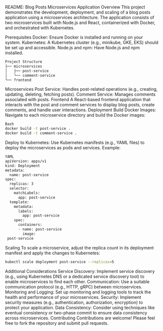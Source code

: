 README: Blog Posts Microservices Application
Overview
This project demonstrates the development, deployment, and scaling of a blog posts application using a microservices architecture. The application consists of two microservices built with Node.js and React, containerized with Docker, and orchestrated with Kubernetes.

Prerequisites
Docker: Ensure Docker is installed and running on your system.
Kubernetes: A Kubernetes cluster (e.g., minikube, GKE, EKS) should be set up and accessible.
Node.js and npm: Have Node.js and npm installed.
```bash
Project Structure
├── microservices
│   ├── post-service
│   └── comment-service
└── frontend
```
Microservices
Post Service: Handles post-related operations (e.g., creating, updating, deleting, fetching posts).
Comment Service: Manages comments associated with posts.
Frontend
A React-based frontend application that interacts with the post and comment services to display blog posts, create comments, and handle user interactions.
Deployment
Build Docker Images:
Navigate to each microservice directory and build the Docker images:
```bash
Bash
docker build -t post-service .
docker build -t comment-service .
```
Deploy to Kubernetes:
Use Kubernetes manifests (e.g., YAML files) to deploy the microservices as pods and services. Example:
```bash
YAML
apiVersion: apps/v1
kind: Deployment
metadata:
  name: post-service
spec:
  replicas: 3
  selector:
    matchLabels:
      app: post-service
  template:
    metadata:
      labels:
        app: post-service
    spec:
      containers:
      - name: post-service
        image:   
 post-service
```
Scaling
To scale a microservice, adjust the replica count in its deployment manifest and apply the changes to Kubernetes:

```bash
kubectl scale deployment post-service --replicas=5
```
Additional Considerations
Service Discovery: Implement service discovery (e.g., using Kubernetes DNS or a dedicated service discovery tool) to enable microservices to find each other.
Communication: Use a suitable communication protocol (e.g., HTTP, gRPC) between microservices.
Monitoring and Logging: Set up monitoring and logging tools to track the health and performance of your microservices.
Security: Implement security measures (e.g., authentication, authorization, encryption) to protect your application.
Data Consistency: Consider using techniques like eventual consistency or two-phase commit to ensure data consistency across microservices.
Contributing
Contributions are welcome! Please feel free to fork the repository and submit pull requests.

